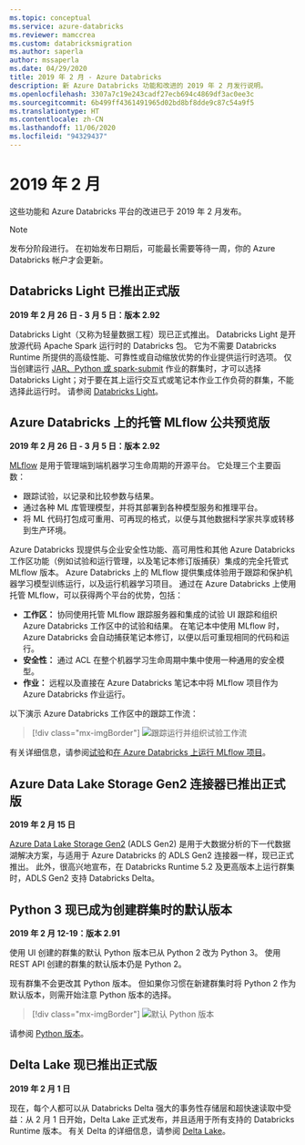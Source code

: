 ```yaml
---
ms.topic: conceptual
ms.service: azure-databricks
ms.reviewer: mamccrea
ms.custom: databricksmigration
ms.author: saperla
author: mssaperla
ms.date: 04/29/2020
title: 2019 年 2 月 - Azure Databricks
description: 新 Azure Databricks 功能和改进的 2019 年 2 月发行说明。
ms.openlocfilehash: 3307a7c19e243cadf27ecb694c4869df3ac0ee3c
ms.sourcegitcommit: 6b499ff4361491965d02bd8bf8dde9c87c54a9f5
ms.translationtype: HT
ms.contentlocale: zh-CN
ms.lasthandoff: 11/06/2020
ms.locfileid: "94329437"
---
```

# <a name="february-2019"></a>2019 年 2 月

这些功能和 Azure Databricks 平台的改进已于 2019 年 2 月发布。

> [!NOTE]
>
> 发布分阶段进行。 在初始发布日期后，可能最长需要等待一周，你的 Azure Databricks 帐户才会更新。

## <a name="databricks-light-generally-available"></a>Databricks Light 已推出正式版

**2019 年 2 月 26 日 - 3 月 5 日：版本 2.92**

Databricks Light（又称为轻量数据工程）现已正式推出。 Databricks Light 是开放源代码 Apache Spark 运行时的 Databricks 包。 它为不需要 Databricks Runtime 所提供的高级性能、可靠性或自动缩放优势的作业提供运行时选项。 仅当创建运行 [JAR、Python 或 spark-submit](../../../dev-tools/api/latest/jobs.md#jobscreatejob) 作业的群集时，才可以选择 Databricks Light；对于要在其上运行交互式或笔记本作业工作负荷的群集，不能选择此运行时。 请参阅 [Databricks Light](../../../runtime/light.md)。

## <a name="managed-mlflow-on-azure-databricks-public-preview"></a>Azure Databricks 上的托管 MLflow 公共预览版

**2019 年 2 月 26 日 - 3 月 5 日：版本 2.92**

[MLflow](https://www.mlflow.org/) 是用于管理端到端机器学习生命周期的开源平台。 它处理三个主要函数：

* 跟踪试验，以记录和比较参数与结果。
* 通过各种 ML 库管理模型，并将其部署到各种模型服务和推理平台。
* 将 ML 代码打包成可重用、可再现的格式，以便与其他数据科学家共享或转移到生产环境。

Azure Databricks 现提供与企业安全性功能、高可用性和其他 Azure Databricks 工作区功能（例如试验和运行管理，以及笔记本修订版捕获）集成的完全托管式 MLflow 版本。 Azure Databricks 上的 MLflow 提供集成体验用于跟踪和保护机器学习模型训练运行，以及运行机器学习项目。 通过在 Azure Databricks 上使用托管 MLflow，可以获得两个平台的优势，包括：

* **工作区：** 协同使用托管 MLflow 跟踪服务器和集成的试验 UI 跟踪和组织Azure Databricks 工作区中的试验和结果。 在笔记本中使用 MLflow 时，Azure Databricks 会自动捕获笔记本修订，以便以后可重现相同的代码和运行。
* **安全性：** 通过 ACL 在整个机器学习生命周期中集中使用一种通用的安全模型。
* **作业：** 远程以及直接在 Azure Databricks 笔记本中将 MLflow 项目作为 Azure Databricks 作业运行。

以下演示 Azure Databricks 工作区中的跟踪工作流：

> [!div class="mx-imgBorder"]
> ![跟踪运行并组织试验工作流](../../../_static/images/mlflow/mlflow-exp-azure.gif)

有关详细信息，请参阅[试验](../../../applications/mlflow/tracking.md#mlflow-experiments)和[在 Azure Databricks 上运行 MLflow 项目](../../../applications/mlflow/projects.md#mlflow-projects)。

## <a name="azure-data-lake-storage-gen2-connector-is-generally-available"></a>Azure Data Lake Storage Gen2 连接器已推出正式版

**2019 年 2 月 15 日**

[Azure Data Lake Storage Gen2](../../../data/data-sources/azure/azure-datalake-gen2.md) (ADLS Gen2) 是用于大数据分析的下一代数据湖解决方案，与适用于 Azure Databricks 的 ADLS Gen2 连接器一样，现已正式推出。 此外，很高兴地宣布，在 Databricks Runtime 5.2 及更高版本上运行群集时，ADLS Gen2 支持 Databricks Delta。

## <a name="python-3-now-the-default-when-you-create-clusters"></a>Python 3 现已成为创建群集时的默认版本

**2019 年 2 月 12-19：版本 2.91**

使用 UI 创建的群集的默认 Python 版本已从 Python 2 改为 Python 3。 使用 REST API 创建的群集的默认版本仍是 Python 2。

现有群集不会更改其 Python 版本。 但如果你习惯在新建群集时将 Python 2 作为默认版本，则需开始注意 Python 版本的选择。

> [!div class="mx-imgBorder"]
> ![默认 Python 版本](../../../_static/images/clusters/python-version-3.png)

请参阅 [Python 版本](../../../clusters/configure.md#python-3)。

## <a name="delta-lake-generally-available"></a>Delta Lake 现已推出正式版

**2019 年 2 月 1 日**

现在，每个人都可以从 Databricks Delta 强大的事务性存储层和超快速读取中受益：从 2 月 1 日开始，Delta Lake 正式发布，并且适用于所有支持的 Databricks Runtime 版本。  有关 Delta 的详细信息，请参阅 [Delta Lake](../../../delta/index.md)。